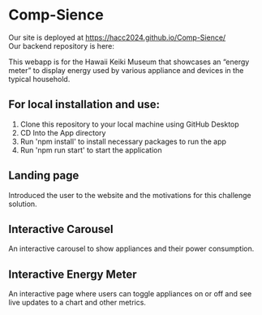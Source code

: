 # Comp-Sience

Our site is deployed at https://hacc2024.github.io/Comp-Sience/ \
Our backend repository is here: 

This webapp is for the Hawaii Keiki Museum that showcases
an “energy meter” to display energy used by various appliance and devices
in the typical household.

## For local installation and use:
1) Clone this repository to your local machine using GitHub Desktop
2) CD Into the App directory
3) Run 'npm install' to install necessary packages to run the app
4) Run 'npm run start' to start the application

## Landing page
Introduced the user to the website and the motivations for this challenge solution.

## Interactive Carousel
An interactive carousel to show appliances and their power consumption.

## Interactive Energy Meter
An interactive page where users can toggle appliances on or off and see live updates to a chart and other metrics.
